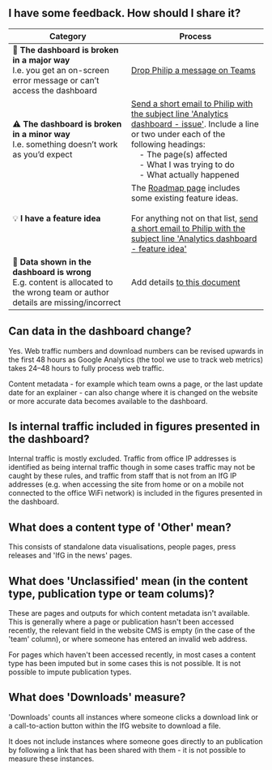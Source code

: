 ## I have some feedback. How should I share it?
| Category    | Process |
| -------- | ------- |
| 🚨 **The dashboard is broken in a major way**<br>I.e. you get an on-screen error message or can’t access the dashboard | <a href="https://teams.microsoft.com/l/chat/0/0?users={{DS_CONTACT_EMAIL_ADDRESS}}">Drop Philip a message on Teams</a> |
| ⚠️ **The dashboard is broken in a minor way**<br>I.e. something doesn’t work as you’d expect | <a href="mailto:{{DS_CONTACT_EMAIL_ADDRESS}}?subject=Analytics dashboard - issue">Send a short email to Philip with the subject line 'Analytics dashboard - issue'</a>. Include a line or two under each of the following headings:<br>&emsp;- The page(s) affected<br>&emsp;- What I was trying to do<br>&emsp;- What actually happened |
| 💡 **I have a feature idea** | The <a href="/web_metrics_roadmap" target="_self">Roadmap page</a> includes some existing feature ideas.<br><br>For anything not on that list, <a href="mailto:{{DS_CONTACT_EMAIL_ADDRESS}}?subject=Analytics dashboard - feature idea">send a short email to Philip with the subject line 'Analytics dashboard - feature idea'</a> |
| 🔢 **Data shown in the dashboard is wrong**<br>E.g. content is allocated to the wrong team or author details are missing/incorrect | Add details [to this document]({{IFG_WEB_ISSUES_FILE_LINK}}) |

## Can data in the dashboard change?

Yes. Web traffic numbers and download numbers can be revised upwards in the first 48 hours as Google Analytics (the tool we use to track web metrics) takes 24&ndash;48 hours to fully process web traffic.

Content metadata - for example which team owns a page, or the last update date for an explainer - can also change where it is changed on the website or more accurate data becomes available to the dashboard.

## Is internal traffic included in figures presented in the dashboard?
Internal traffic is mostly excluded. Traffic from office IP addresses is identified as being internal traffic though in some cases traffic may not be caught by these rules, and traffic from staff that is not from an IfG IP addresses (e.g. when accessing the site from home or on a mobile not connected to the office WiFi network) is included in the figures presented in the dashboard.

## What does a content type of 'Other' mean?
This consists of standalone data visualisations, people pages, press releases and 'IfG in the news' pages.

## What does 'Unclassified' mean (in the content type, publication type or team colums)?
These are pages and outputs for which content metadata isn't available. This is generally where a page or publication hasn't been accessed recently, the relevant field in the website CMS is empty (in the case of the 'team' column), or where someone has entered an invalid web address.

For pages which haven't been accessed recently, in most cases a content type has been imputed but in some cases this is not possible. It is not possible to impute publication types.

## What does 'Downloads' measure?
'Downloads' counts all instances where someone clicks a download link or a call-to-action button within the IfG website to download a file.

It does not include instances where someone goes directly to an publication by following a link that has been shared with them - it is not possible to measure these instances.
